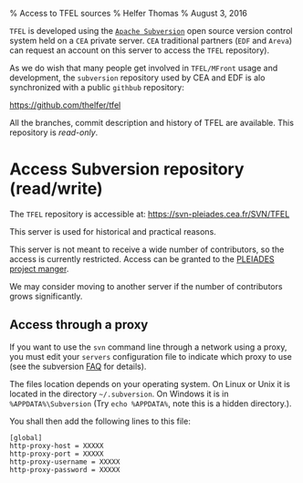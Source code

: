 % Access to TFEL sources
% Helfer Thomas
% August 3, 2016

`TFEL` is developed using the
[`Apache Subversion`](https://subversion.apache.org/) open source
version control system held on a `CEA` private server. `CEA`
traditional partners (`EDF` and `Areva`) can request an account on
this server to access the `TFEL` repository).

As we do wish that many people get involved in `TFEL/MFront` usage and
development, the `subversion` repository used by CEA and EDF is alo
synchronized with a public `githbub` repository:

<https://github.com/thelfer/tfel>

All the branches, commit description and history of TFEL are
available. This repository is *read-only*. 

# Access Subversion repository (read/write)

The `TFEL` repository is accessible at:
<https://svn-pleiades.cea.fr/SVN/TFEL>

This server is used for historical and practical reasons.

This server is not meant to receive a wide number of contributors, so
the access is currently restricted. Access can be granted to the
[PLEIADES project manger](mailto:tfel-contact@cea.fr).

We may consider moving to another server if the number of contributors
grows significantly.

## Access through a proxy

If you want to use the `svn` command line through a network using a
proxy, you must edit your `servers` configuration file to indicate
which proxy to use (see the subversion
[FAQ](http://subversion.apache.org/faq.html#proxy) for details).

The files location depends on your operating system. On Linux or Unix
it is located in the directory `~/.subversion`. On Windows it is in
`%APPDATA%\Subversion` (Try `echo %APPDATA%`, note this is a hidden
directory.).

You shall then add the following lines to this file:

~~~~~~~~~~~{#svn-proxy .bash}
[global] 
http-proxy-host = XXXXX 
http-proxy-port = XXXXX
http-proxy-username = XXXXX
http-proxy-password = XXXXX
~~~~~~~~~~~

<!-- Local IspellDict: english -->
